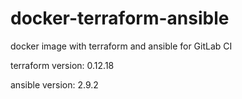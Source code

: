 # docker-terraform-ansible

docker image with terraform and ansible for GitLab CI

terraform version: 0.12.18

ansible version: 2.9.2
